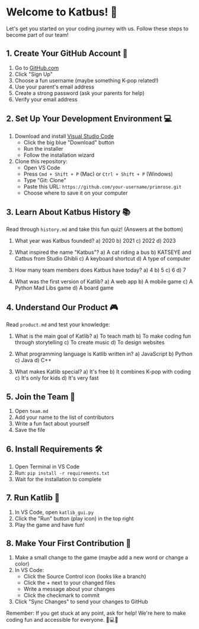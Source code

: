 # Welcome to Katbus! 🎵

Let's get you started on your coding journey with us. Follow these steps to become part of our team!

## 1. Create Your GitHub Account 🚀
1. Go to [GitHub.com](https://github.com)
2. Click "Sign Up"
3. Choose a fun username (maybe something K-pop related!)
4. Use your parent's email address
5. Create a strong password (ask your parents for help)
6. Verify your email address

## 2. Set Up Your Development Environment 💻
1. Download and install [Visual Studio Code](https://code.visualstudio.com)
   - Click the big blue "Download" button
   - Run the installer
   - Follow the installation wizard
2. Clone this repository:
   - Open VS Code
   - Press `Cmd + Shift + P` (Mac) or `Ctrl + Shift + P` (Windows)
   - Type "Git: Clone"
   - Paste this URL: `https://github.com/your-username/primrose.git`
   - Choose where to save it on your computer

## 3. Learn About Katbus History 📚
Read through `history.md` and take this fun quiz! (Answers at the bottom)

1. What year was Katbus founded?
   a) 2020
   b) 2021
   c) 2022
   d) 2023

2. What inspired the name "Katbus"?
   a) A cat riding a bus
   b) KATSEYE and Catbus from Studio Ghibli
   c) A keyboard shortcut
   d) A type of computer

3. How many team members does Katbus have today?
   a) 4
   b) 5
   c) 6
   d) 7

4. What was the first version of Katlib?
   a) A web app
   b) A mobile game
   c) A Python Mad Libs game
   d) A board game

## 4. Understand Our Product 🎮
Read `product.md` and test your knowledge:

1. What is the main goal of Katlib?
   a) To teach math
   b) To make coding fun through storytelling
   c) To create music
   d) To design websites

2. What programming language is Katlib written in?
   a) JavaScript
   b) Python
   c) Java
   d) C++

3. What makes Katlib special?
   a) It's free
   b) It combines K-pop with coding
   c) It's only for kids
   d) It's very fast

## 5. Join the Team 👥
1. Open `team.md`
2. Add your name to the list of contributors
3. Write a fun fact about yourself
4. Save the file

## 6. Install Requirements 🛠️
1. Open Terminal in VS Code
2. Run: `pip install -r requirements.txt`
3. Wait for the installation to complete

## 7. Run Katlib 🎯
1. In VS Code, open `katlib_gui.py`
2. Click the "Run" button (play icon) in the top right
3. Play the game and have fun!

## 8. Make Your First Contribution 🌟
1. Make a small change to the game (maybe add a new word or change a color)
2. In VS Code:
   - Click the Source Control icon (looks like a branch)
   - Click the + next to your changed files
   - Write a message about your changes
   - Click the checkmark to commit
3. Click "Sync Changes" to send your changes to GitHub

Remember: If you get stuck at any point, ask for help! We're here to make coding fun and accessible for everyone. 🎵💻✨